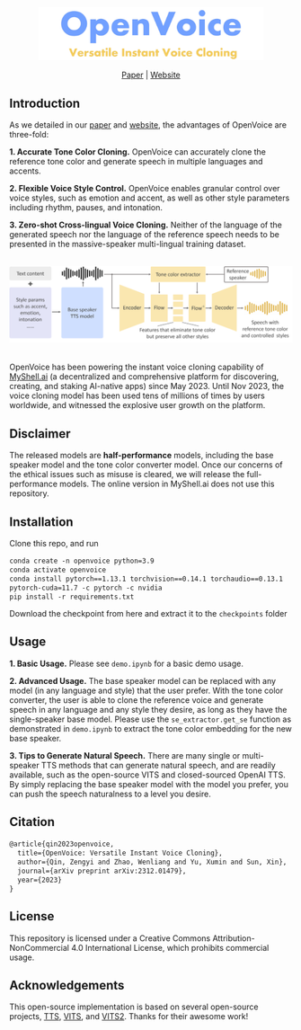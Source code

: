 <div align="center">
  <div>&nbsp;</div>
  <img src="resources/logo.png" width="400"/>

[Paper](https://arxiv.org/abs/2312.01479) |
[Website](https://myshell-tts.vercel.app/) 

</div>

## Introduction
As we detailed in our [paper](https://arxiv.org/abs/2312.01479) and [website](https://myshell-tts.vercel.app/), the advantages of OpenVoice are three-fold:

**1. Accurate Tone Color Cloning.**
OpenVoice can accurately clone the reference tone color and generate speech in multiple languages and accents.

**2. Flexible Voice Style Control.**
OpenVoice enables granular control over voice styles, such as emotion and accent, as well as other style parameters including rhythm, pauses, and intonation. 

**3. Zero-shot Cross-lingual Voice Cloning.**
Neither of the language of the generated speech nor the language of the reference speech needs to be presented in the massive-speaker multi-lingual training dataset.

<div align="center">
  <div>&nbsp;</div>
    <img src="resources/framework.png" width="800"/>
  <div>&nbsp;</div>
</div>

OpenVoice has been powering the instant voice cloning capability of [MyShell.ai](https://myshell.ai/) (a decentralized and comprehensive platform for discovering, creating, and staking AI-native apps) since May 2023. Until Nov 2023, the voice cloning model has been used tens of millions of times by users worldwide, and witnessed the explosive user growth on the platform.

## Disclaimer

The released models are **half-performance** models, including the base speaker model and the tone color converter model. Once our concerns of the ethical issues such as misuse is cleared, we will release the full-performance models. The online version in MyShell.ai does not use this repository.

## Installation
Clone this repo, and run
```
conda create -n openvoice python=3.9
conda activate openvoice
conda install pytorch==1.13.1 torchvision==0.14.1 torchaudio==0.13.1 pytorch-cuda=11.7 -c pytorch -c nvidia
pip install -r requirements.txt
```
Download the checkpoint from here and extract it to the `checkpoints` folder 

## Usage

**1. Basic Usage.**
Please see `demo.ipynb` for a basic demo usage.

**2. Advanced Usage.**
The base speaker model can be replaced with any model (in any language and style) that the user prefer. With the tone color converter, the user is able to clone the reference voice and generate speech in any language and any style they desire, as long as they have the single-speaker base model. Please use the `se_extractor.get_se` function as demonstrated in `demo.ipynb` to extract the tone color embedding for the new base speaker.

**3. Tips to Generate Natural Speech.**
There are many single or multi-speaker TTS methods that can generate natural speech, and are readily available, such as the open-source VITS and closed-sourced OpenAI TTS. By simply replacing the base speaker model with the model you prefer, you can push the speech naturalness to a level you desire.

## Citation
```
@article{qin2023openvoice,
  title={OpenVoice: Versatile Instant Voice Cloning},
  author={Qin, Zengyi and Zhao, Wenliang and Yu, Xumin and Sun, Xin},
  journal={arXiv preprint arXiv:2312.01479},
  year={2023}
}
```

## License
This repository is licensed under a Creative Commons Attribution-NonCommercial 4.0 International License, which prohibits commercial usage.


## Acknowledgements
This open-source implementation is based on several open-source projects, [TTS](https://github.com/coqui-ai/TTS), [VITS](https://github.com/jaywalnut310/vits), and [VITS2](https://github.com/daniilrobnikov/vits2). Thanks for their awesome work!
